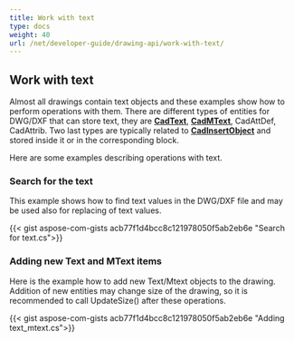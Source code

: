 ```yaml
---
title: Work with text
type: docs
weight: 40
url: /net/developer-guide/drawing-api/work-with-text/
---
```


## **Work with text**

Almost all drawings contain text objects and these examples show how to perform operations with them. 
There are different types of entities for DWG/DXF that can store text, they are [**CadText**](https://reference.aspose.com/cad/net/aspose.cad.fileformats.cad.cadobjects/cadtext/), 
[**CadMText**](https://reference.aspose.com/cad/net/aspose.cad.fileformats.cad.cadobjects/cadmtext/),
CadAttDef, CadAttrib. Two last types are typically related 
to [**CadInsertObject**](https://reference.aspose.com/cad/net/aspose.cad.fileformats.cad.cadobjects/cadinsertobject/)
and stored inside it or in the corresponding block.

Here are some examples describing operations with text.

### **Search for the text**

This example shows how to find text values in the DWG/DXF file and may be used also for replacing of text values.

{{< gist aspose-com-gists acb77f1d4bcc8c121978050f5ab2eb6e "Search for text.cs">}}

### **Adding new Text and MText items**

Here is the example how to add new Text/Mtext objects to the drawing. Addition of new entities may change size of the drawing, so it is recommended
to call UpdateSize() after these operations.

{{< gist aspose-com-gists acb77f1d4bcc8c121978050f5ab2eb6e "Adding text_mtext.cs">}}
	